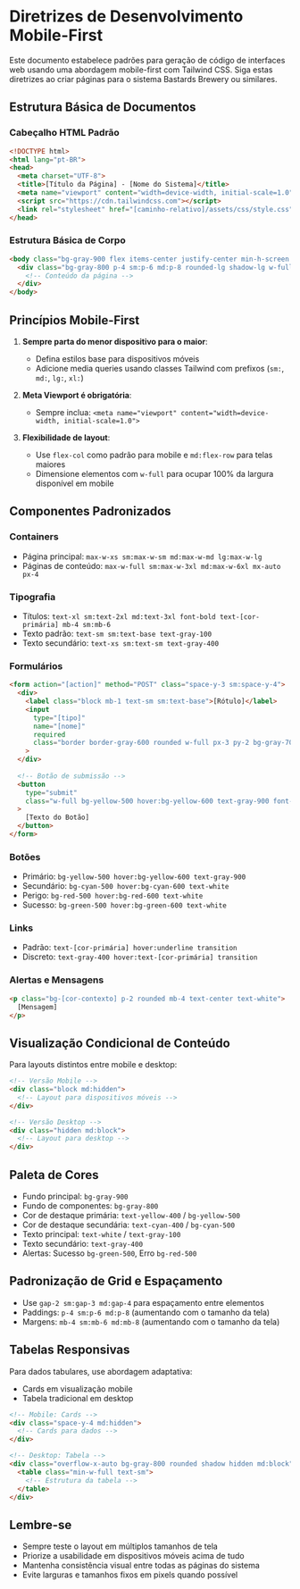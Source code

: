 # Diretrizes de Desenvolvimento Mobile-First

Este documento estabelece padrões para geração de código de interfaces web usando uma abordagem mobile-first com Tailwind CSS. Siga estas diretrizes ao criar páginas para o sistema Bastards Brewery ou similares.

## Estrutura Básica de Documentos

### Cabeçalho HTML Padrão
```html
<!DOCTYPE html>
<html lang="pt-BR">
<head>
  <meta charset="UTF-8">
  <title>[Título da Página] - [Nome do Sistema]</title>
  <meta name="viewport" content="width=device-width, initial-scale=1.0">
  <script src="https://cdn.tailwindcss.com"></script>
  <link rel="stylesheet" href="[caminho-relativo]/assets/css/style.css">
</head>
```

### Estrutura Básica de Corpo
```html
<body class="bg-gray-900 flex items-center justify-center min-h-screen text-white p-4">
  <div class="bg-gray-800 p-4 sm:p-6 md:p-8 rounded-lg shadow-lg w-full [max-width-específico]">
    <!-- Conteúdo da página -->
  </div>
</body>
```

## Princípios Mobile-First

1. **Sempre parta do menor dispositivo para o maior**:
   - Defina estilos base para dispositivos móveis
   - Adicione media queries usando classes Tailwind com prefixos (`sm:`, `md:`, `lg:`, `xl:`)

2. **Meta Viewport é obrigatória**:
   - Sempre inclua: `<meta name="viewport" content="width=device-width, initial-scale=1.0">`

3. **Flexibilidade de layout**:
   - Use `flex-col` como padrão para mobile e `md:flex-row` para telas maiores
   - Dimensione elementos com `w-full` para ocupar 100% da largura disponível em mobile

## Componentes Padronizados

### Containers
- Página principal: `max-w-xs sm:max-w-sm md:max-w-md lg:max-w-lg`
- Páginas de conteúdo: `max-w-full sm:max-w-3xl md:max-w-6xl mx-auto px-4`

### Tipografia
- Títulos: `text-xl sm:text-2xl md:text-3xl font-bold text-[cor-primária] mb-4 sm:mb-6`
- Texto padrão: `text-sm sm:text-base text-gray-100`
- Texto secundário: `text-xs sm:text-sm text-gray-400`

### Formulários
```html
<form action="[action]" method="POST" class="space-y-3 sm:space-y-4">
  <div>
    <label class="block mb-1 text-sm sm:text-base">[Rótulo]</label>
    <input 
      type="[tipo]" 
      name="[nome]" 
      required
      class="border border-gray-600 rounded w-full px-3 py-2 bg-gray-700 placeholder-gray-400"
    >
  </div>
  
  <!-- Botão de submissão -->
  <button 
    type="submit"
    class="w-full bg-yellow-500 hover:bg-yellow-600 text-gray-900 font-bold py-2 sm:py-3 px-4 rounded transition duration-200"
  >
    [Texto do Botão]
  </button>
</form>
```

### Botões
- Primário: `bg-yellow-500 hover:bg-yellow-600 text-gray-900`
- Secundário: `bg-cyan-500 hover:bg-cyan-600 text-white`
- Perigo: `bg-red-500 hover:bg-red-600 text-white`
- Sucesso: `bg-green-500 hover:bg-green-600 text-white`

### Links
- Padrão: `text-[cor-primária] hover:underline transition`
- Discreto: `text-gray-400 hover:text-[cor-primária] transition`

### Alertas e Mensagens
```html
<p class="bg-[cor-contexto] p-2 rounded mb-4 text-center text-white">
  [Mensagem]
</p>
```

## Visualização Condicional de Conteúdo

Para layouts distintos entre mobile e desktop:

```html
<!-- Versão Mobile -->
<div class="block md:hidden">
  <!-- Layout para dispositivos móveis -->
</div>

<!-- Versão Desktop -->
<div class="hidden md:block">
  <!-- Layout para desktop -->
</div>
```

## Paleta de Cores

- Fundo principal: `bg-gray-900`
- Fundo de componentes: `bg-gray-800`
- Cor de destaque primária: `text-yellow-400` / `bg-yellow-500`
- Cor de destaque secundária: `text-cyan-400` / `bg-cyan-500`
- Texto principal: `text-white` / `text-gray-100`
- Texto secundário: `text-gray-400`
- Alertas: Sucesso `bg-green-500`, Erro `bg-red-500`

## Padronização de Grid e Espaçamento

- Use `gap-2 sm:gap-3 md:gap-4` para espaçamento entre elementos
- Paddings: `p-4 sm:p-6 md:p-8` (aumentando com o tamanho da tela)
- Margens: `mb-4 sm:mb-6 md:mb-8` (aumentando com o tamanho da tela)

## Tabelas Responsivas

Para dados tabulares, use abordagem adaptativa:
- Cards em visualização mobile
- Tabela tradicional em desktop

```html
<!-- Mobile: Cards -->
<div class="space-y-4 md:hidden">
  <!-- Cards para dados -->
</div>

<!-- Desktop: Tabela -->
<div class="overflow-x-auto bg-gray-800 rounded shadow hidden md:block">
  <table class="min-w-full text-sm">
    <!-- Estrutura da tabela -->
  </table>
</div>
```

## Lembre-se

- Sempre teste o layout em múltiplos tamanhos de tela
- Priorize a usabilidade em dispositivos móveis acima de tudo
- Mantenha consistência visual entre todas as páginas do sistema
- Evite larguras e tamanhos fixos em pixels quando possível
